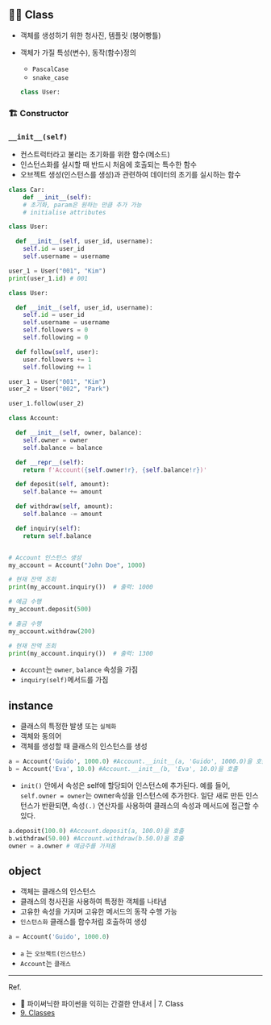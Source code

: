 ## 👩‍🏫 Class

- 객체를 생성하기 위한 청사진, 템플릿 (붕어빵틀)
- 객체가 가질 특성(변수), 동작(함수)정의

  - `PascalCase`
  - `snake_case`

  ```python
  class User:
  ```

### 🏗️ Constructor

### `__init__(self)`

- 컨스트럭터라고 불리는 초기화를 위한 함수(메소드)
- 인스턴스화를 실시할 때 반드시 처음에 호출되는 특수한 함수
- 오브젝트 생성(인스턴스를 생성)과 관련하여 데이터의 초기를 실시하는 함수

```python
class Car:
	def __init__(self):
	# 초기화, param은 원하는 만큼 추가 가능
	# initialise attributes
```

```python
class User:

  def __init__(self, user_id, username):
    self.id = user_id
    self.username = username

user_1 = User("001", "Kim")
print(user_1.id) # 001
```

```python
class User:

  def __init__(self, user_id, username):
    self.id = user_id
    self.username = username
    self.followers = 0
    self.following = 0

  def follow(self, user):
    user.followers += 1
    self.following += 1

user_1 = User("001", "Kim")
user_2 = User("002", "Park")

user_1.follow(user_2)
```

```python
class Account:

  def __init__(self, owner, balance):
    self.owner = owner
    self.balance = balance

  def __repr__(self):
    return f'Account({self.owner!r}, {self.balance!r})'

  def deposit(self, amount):
    self.balance += amount

  def withdraw(self, amount):
    self.balance -= amount

  def inquiry(self):
    return self.balance


# Account 인스턴스 생성
my_account = Account("John Doe", 1000)

# 현재 잔액 조회
print(my_account.inquiry())  # 출력: 1000

# 예금 수행
my_account.deposit(500)

# 출금 수행
my_account.withdraw(200)

# 현재 잔액 조회
print(my_account.inquiry())  # 출력: 1300
```

- `Account`는 `owner`, `balance` 속성을 가짐
- `inquiry(self)`메서드를 가짐

## instance

- 클래스의 특정한 발생 또는 `실체화`
- 객체와 동의어
- 객체를 생성할 때 클래스의 인스턴스를 생성

```python
a = Account('Guido', 1000.0) #Account.__init__(a, 'Guido', 1000.0)을 호출
b = Account('Eva', 10.0) #Account.__init__(b, 'Eva', 10.0)을 호출
```

- `init()` 안에서 속성은 self에 할당되어 인스턴스에 추가된다. 예를 들어, `self.owner = owner`는 owner속성을 인스턴스에 추가한다. 일단 새로 만든 인스턴스가 반환되면, 속성`(.)` 연산자를 사용하여 클래스의 속성과 메서드에 접근할 수 있다.

```python
a.deposit(100.0) #Account.deposit(a, 100.0)을 호출
b.withdraw(50.00) #Account.withdraw(b.50.0)을 호출
owner = a.owner # 예금주를 가져옴
```

## object

- 객체는 클래스의 인스턴스
- 클래스의 청사진을 사용하여 특정한 객체를 나타냄
- 고유한 속성을 가지며 고유한 메서드의 동작 수행 가능
- `인스턴스화` 클래스를 함수처럼 호출하여 생성

```python
a = Account('Guido', 1000.0)
```

- `a` 는 `오브젝트(인스턴스)`
- `Account`는 `클래스`

---

Ref.

- 📘 파이써닉한 파이썬을 익히는 간결한 안내서 | 7. Class
- [9. Classes](https://docs.python.org/3/tutorial/classes.html)
